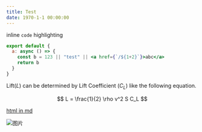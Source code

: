 ```yaml
---
title: Test
date: 1970-1-1 00:00:00
---
```


inline `code` highlighting
```jsx
export default {
  a: async () => {
    const b = 123 || "test" || <a href={`/${1+2}`}>abc</a>
    return b
  }
}
```
Lift($L$) can be determined by Lift Coefficient ($C_L$) like the following
equation.

$$
L = \frac{1}{2} \rho v^2 S C_L
$$

<a href="/">html in md</a>

![图片](/favicon.png)
